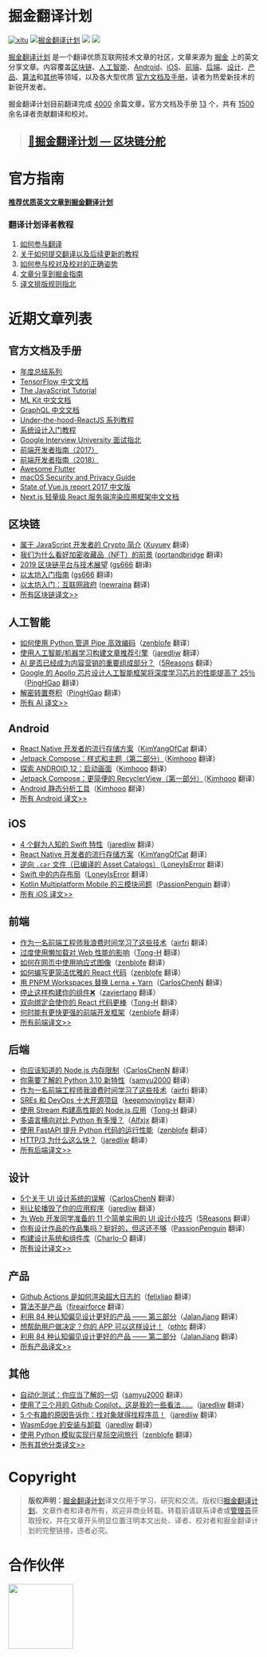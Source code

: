 # 掘金翻译计划

[![xitu](https://camo.githubusercontent.com/c9c9db0a39b56738a62332f0791d58b1522fdf82/68747470733a2f2f7261776769742e636f6d2f616c65656e34322f6261646765732f6d61737465722f7372632f786974752e737667)](https://github.com/xitu/gold-miner)
[![掘金翻译计划](https://rawgit.com/aleen42/badges/master/src/juejin_translation.svg)](https://github.com/xitu/gold-miner/)
[![](https://img.shields.io/badge/weibo-%E6%8E%98%E9%87%91%E7%BF%BB%E8%AF%91%E8%AE%A1%E5%88%92-brightgreen.svg)](http://weibo.com/juejinfanyi)
[![](https://img.shields.io/badge/%E7%9F%A5%E4%B9%8E%E4%B8%93%E6%A0%8F-%E6%8E%98%E9%87%91%E7%BF%BB%E8%AF%91%E8%AE%A1%E5%88%92-blue.svg)](https://zhuanlan.zhihu.com/juejinfanyi)

[掘金翻译计划](https://juejin.im/tag/%E6%8E%98%E9%87%91%E7%BF%BB%E8%AF%91%E8%AE%A1%E5%88%92) 是一个翻译优质互联网技术文章的社区，文章来源为 [掘金](https://juejin.im) 上的英文分享文章。内容覆盖[区块链](#区块链)、[人工智能](#ai--deep-learning--machine-learning)、[Android](#android)、[iOS](#ios)、[前端](#前端)、[后端](#后端)、[设计](#设计)、[产品](#产品)、[算法](https://github.com/xitu/gold-miner/blob/master/algorithm.md)和[其他](#其他)等领域，以及各大型优质 [官方文档及手册](#官方文档及手册)，读者为热爱新技术的新锐开发者。

掘金翻译计划目前翻译完成 [4000](#近期文章列表) 余篇文章，官方文档及手册 [13](#官方文档及手册) 个，共有 [1500](https://github.com/xitu/gold-miner/wiki/%E8%AF%91%E8%80%85%E7%A7%AF%E5%88%86%E8%A1%A8) 余名译者贡献翻译和校对。

> ## [🥇掘金翻译计划 — 区块链分舵](https://github.com/xitu/blockchain-miner)

# 官方指南

[**推荐优质英文文章到掘金翻译计划**](https://github.com/xitu/gold-miner/issues/new/choose)

<!--
https://github.com/xitu/gold-miner/issues/new?title=推荐优秀英文文章&body=-%20原文链接：推荐文章前%20Google%20一下，尽量保证本文未被翻译%0A-%20简要介绍：介绍一下好不好啦，毕竟小编也看不太懂哎_(:з」∠)_)
-->

### 翻译计划译者教程

1. [如何参与翻译](https://github.com/xitu/gold-miner/wiki/%E5%A6%82%E4%BD%95%E5%8F%82%E4%B8%8E%E7%BF%BB%E8%AF%91)
2. [关于如何提交翻译以及后续更新的教程](https://github.com/xitu/gold-miner/wiki/%E5%85%B3%E4%BA%8E%E5%A6%82%E4%BD%95%E6%8F%90%E4%BA%A4%E7%BF%BB%E8%AF%91%E4%BB%A5%E5%8F%8A%E5%90%8E%E7%BB%AD%E6%9B%B4%E6%96%B0%E7%9A%84%E6%95%99%E7%A8%8B)
3. [如何参与校对及校对的正确姿势](https://github.com/xitu/gold-miner/wiki/%E5%8F%82%E4%B8%8E%E6%A0%A1%E5%AF%B9%E7%9A%84%E6%AD%A3%E7%A1%AE%E5%A7%BF%E5%8A%BF)
4. [文章分享到掘金指南](https://github.com/xitu/gold-miner/wiki/%E5%88%86%E4%BA%AB%E5%88%B0%E6%8E%98%E9%87%91%E6%8C%87%E5%8D%97)
5. [译文排版规则指北](https://github.com/xitu/gold-miner/wiki/%E8%AF%91%E6%96%87%E6%8E%92%E7%89%88%E8%A7%84%E5%88%99%E6%8C%87%E5%8C%97)


# 近期文章列表

## 官方文档及手册

* [年度总结系列](https://github.com/xitu/Annual-Survey)
* [TensorFlow 中文文档](https://github.com/xitu/tensorflow-docs)
* [The JavaScript Tutorial](https://github.com/xitu/javascript-tutorial-zh)
* [ML Kit 中文文档](https://github.com/Quorafind/MLkit-CN)
* [GraphQL 中文文档](https://github.com/xitu/graphql.github.io)
* [Under-the-hood-ReactJS 系列教程](https://github.com/xitu/Under-the-hood-ReactJS)
* [系统设计入门教程](https://github.com/xitu/system-design-primer)
* [Google Interview University 面试指北](https://github.com/xitu/google-interview-university)
* [前端开发者指南（2017）](https://github.com/xitu/front-end-handbook-2017)
* [前端开发者指南（2018）](https://github.com/xitu/front-end-handbook-2018)
* [Awesome Flutter](https://github.com/xitu/awesome-flutter)
* [macOS Security and Privacy Guide](https://github.com/xitu/macOS-Security-and-Privacy-Guide)
* [State of Vue.js report 2017 中文版](https://github.com/xitu/gold-miner/blob/master/TODO/state-of-vue-report-2017.md)
* [Next.js 轻量级 React 服务端渲染应用框架中文文档](http://nextjs.frontendx.cn/)

## 区块链

* [属于 JavaScript 开发者的 Crypto 简介](https://juejin.im/post/5ce0c39a51882525f07ef0fa) ([Xuyuey](https://github.com/Xuyuey) 翻译)
* [我们为什么看好加密收藏品（NFT）的前景](https://juejin.im/post/5cb87819518825329e7ea61e) ([portandbridge](https://github.com/portandbridge) 翻译)
* [2019 区块链平台与技术展望](https://juejin.im/post/5c613e6e6fb9a049e4132ba5) ([gs666](https://github.com/gs666) 翻译)
* [以太坊入门指南](https://juejin.im/post/5c1080fbe51d452b307969a3) ([gs666](https://github.com/gs666) 翻译)
* [以太坊入门：互联网政府](https://juejin.im/post/5c03c68851882551236eaa82) ([newraina](https://github.com/newraina) 翻译)
* [所有区块链译文>>](https://github.com/xitu/gold-miner/blob/master/blockchain.md)

## 人工智能

* [如何使用 Python 管道 Pipe 高效编码](https://juejin.cn/post/7051051681357758494)（[zenblofe](https://github.com/zenblofe) 翻译）
* [使用人工智能/机器学习构建文章推荐引擎](https://juejin.cn/post/7001479252163952670)（[jaredliw](https://github.com/jaredliw) 翻译）
* [AI 是否已经成为内容营销的重要组成部分？](https://juejin.cn/post/6964280632801394724)（[5Reasons](https://github.com/5Reasons) 翻译）
* [Google 的 Apollo 芯片设计人工智能框架将深度学习芯片的性能提高了 25％](https://juejin.cn/post/6952819856429285407)（[PingHGao](https://github.com/PingHGao) 翻译）
* [解密转置卷积](https://juejin.cn/post/6954678998123151390)（[PingHGao](https://github.com/PingHGao) 翻译）
* [所有 AI 译文>>](https://github.com/xitu/gold-miner/blob/master/AI.md)

## Android

* [React Native 开发者的流行存储方案](https://juejin.cn/post/7008020729832669191)（[KimYangOfCat](https://github.com/KimYangOfCat) 翻译）
* [Jetpack Compose：样式和主题（第二部分）](https://juejin.cn/post/6995419287435345934)（[Kimhooo](https://github.com/Kimhooo) 翻译）
* [探索 ANDROID 12：启动画面](https://juejin.cn/post/6983942336824737822)（[Kimhooo](https://github.com/Kimhooo) 翻译）
* [Jetpack Compose：更简便的 RecyclerView（第一部分）](https://juejin.cn/post/6970858140824764424)（[Kimhooo](https://github.com/Kimhooo) 翻译）
* [Android 静态分析工具](https://juejin.cn/post/6967219488341098510)（[Kimhooo](https://github.com/Kimhooo) 翻译）
* [所有 Android 译文>>](https://github.com/xitu/gold-miner/blob/master/android.md)

## iOS

* [4 个鲜为人知的 Swift 特性](https://juejin.cn/post/7069326429397205005)（[jaredliw](https://github.com/jaredliw) 翻译）
* [React Native 开发者的流行存储方案](https://juejin.cn/post/7008020729832669191)（[KimYangOfCat](https://github.com/KimYangOfCat) 翻译）
* [逆向 `.car` 文件（已编译的 Asset Catalogs）](https://juejin.cn/post/7002491722550919198)（[LoneyIsError](https://github.com/LoneyIsError) 翻译）
* [Swift 中的内存布局](https://juejin.cn/post/6986520506002472973)（[LoneyIsError](https://github.com/LoneyIsError) 翻译）
* [Kotlin Multiplatform Mobile 的三模块问题](https://juejin.cn/post/6973566787799498782)（[PassionPenguin](https://github.com/PassionPenguin) 翻译）
* [所有 iOS 译文>>](https://github.com/xitu/gold-miner/blob/master/ios.md)

## 前端

* [作为一名前端工程师我浪费时间学习了这些技术](https://juejin.cn/post/7086019601372282888)（[airfri](https://github.com/airfri) 翻译）
* [过度使用懒加载对 Web 性能的影响](https://juejin.cn/post/7074759905197948935)（[Tong-H](https://github.com/Tong-H) 翻译）
* [如何在网页中使用响应式图像](https://juejin.cn/post/7074199947477778439)（[zenblofe](https://github.com/zenblofe) 翻译）
* [如何编写更简洁优雅的 React 代码](https://juejin.cn/post/7070479272380465166)（[zenblofe](https://github.com/zenblofe) 翻译）
* [用 PNPM Workspaces 替换 Lerna + Yarn](https://juejin.cn/post/7071992448511279141)（[CarlosChenN](https://github.com/CarlosChenN) 翻译）
* [停止这样构建你的组件❌](https://juejin.cn/post/7085634227177259022)（[zaviertang](https://github.com/zaviertang) 翻译）
* [双向绑定会使你的 React 代码更棒](https://juejin.cn/post/7064371133243457544)（[Tong-H](https://github.com/Tong-H) 翻译）
* [何时能有更快更强的前端开发框架](https://juejin.cn/post/7057126478600732708)（[zenblofe](https://github.com/zenblofe) 翻译）
* [所有前端译文>>](https://github.com/xitu/gold-miner/blob/master/front-end.md)

## 后端

* [你应该知道的 Node.js 内存限制](https://juejin.cn/post/7087578623393136670)（[CarlosChenN](https://github.com/CarlosChenN) 翻译）
* [你需要了解的 Python 3.10 新特性](https://juejin.cn/post/7089649375692980231)（[samyu2000](https://github.com/samyu2000) 翻译）
* [作为一名前端工程师我浪费时间学习了这些技术](https://juejin.cn/post/7086019601372282888)（[airfri](https://github.com/airfri) 翻译）
* [SREs 和 DevOps 十大开源项目](https://juejin.cn/post/7089270839475978253)（[keepmovingljzy](https://github.com/keepmovingljzy) 翻译）
* [使用 Stream 构建高性能的 Node.js 应用](https://juejin.cn/post/7078964784980295694)（[Tong-H](https://github.com/Tong-H) 翻译）
* [多语言横向对比 Python 有多慢？](https://juejin.cn/post/7073001978929872927)（[Alfxjx](https://github.com/Alfxjx) 翻译）
* [使用 FastAPI 提升 Python 代码的运行性能](https://juejin.cn/post/7068865005436796958)（[zenblofe](https://github.com/zenblofe) 翻译）
* [HTTP/3 为什么这么快？](https://juejin.cn/post/7055178022445383694)（[jaredliw](https://github.com/jaredliw) 翻译）
* [所有后端译文>>](https://github.com/xitu/gold-miner/blob/master/backend.md)

## 设计

* [5个关于 UI 设计系统的误解](https://juejin.cn/post/7086291006286462990)（[CarlosChenN](https://github.com/CarlosChenN) 翻译）
* [别让轮播毁了你的应用程序](https://juejin.cn/post/7003637296050225189)（[jaredliw](https://github.com/jaredliw) 翻译）
* [为 Web 开发同学准备的 11 个简单实用的 UI 设计小技巧](https://juejin.cn/post/6960922956876742669)（[5Reasons](https://github.com/5Reasons) 翻译）
* [你有设计作品的作品集吗？挺好的，但这还不够](https://juejin.cn/post/6934328263011467277)（[PassionPenguin](https://github.com/PassionPenguin) 翻译）
* [构建设计系统和组件库](https://juejin.cn/post/6924152501805678606)（[Charlo-O](https://github.com/Charlo-O) 翻译）
* [所有设计译文>>](https://github.com/xitu/gold-miner/blob/master/design.md)

## 产品

* [Github Actions 是如何渲染超大日志的](https://juejin.cn/post/6966082485226569759)（[felixliao](https://github.com/felixliao) 翻译）
* [算法不是产品](https://juejin.im/post/5e398e806fb9a07cb52bb462)（[fireairforce](https://github.com/fireairforce) 翻译）
* [利用 84 种认知偏见设计更好的产品 —— 第三部分](https://juejin.im/post/5d568c9ce51d453bc64801cd)（[JalanJiang](https://github.com/JalanJiang) 翻译）
* [想帮助用户做决定？你的 APP 可以这样设计！](https://juejin.im/post/5a7194986fb9a01c9f5bbbb2)（[pthtc](https://github.com/pthtc) 翻译）
* [利用 84 种认知偏见设计更好的产品 —— 第二部分](https://juejin.im/post/5d37e1816fb9a07ee1696a4e)（[JalanJiang](https://github.com/JalanJiang) 翻译）
* [所有产品译文>>](https://github.com/xitu/gold-miner/blob/master/product.md)

## 其他

* [自动化测试：你应当了解的一切](https://juejin.cn/post/7084071159821500447)（[samyu2000](https://github.com/samyu2000) 翻译）
* [使用了三个月的 Github Copilot，这是我的一些看法……](https://juejin.cn/post/7067817036738461732)（[jaredliw](https://github.com/jaredliw) 翻译）
* [5 个有趣的原因告诉你：找对象就得找程序员！](https://juejin.cn/post/7053326045352558599)（[jaredliw](https://github.com/jaredliw) 翻译）
* [WasmEdge 的安装与卸载](https://github.com/xitu/gold-miner/blob/master/article/2022/Install-and-uninstall-WasmEdge.md)（[jaredliw](https://github.com/jaredliw) 翻译）
* [使用 Python 模拟实现行星际空间旅行](https://juejin.cn/post/7047685861365776414)（[zenblofe](https://github.com/zenblofe) 翻译）
* [所有其他分类译文>>](https://github.com/xitu/gold-miner/blob/master/others.md)

# Copyright

> **版权声明：**[掘金翻译计划](https://github.com/xitu/gold-miner)译文仅用于学习、研究和交流。版权归[掘金翻译计划](https://github.com/xitu/gold-miner/)、文章作者和译者所有，欢迎非商业转载。转载前请联系译者或[管理员](https://user-images.githubusercontent.com/8282645/118856035-10a49d80-b909-11eb-8561-00a5a16bd58a.png)获取授权，并在文章开头明显位置注明本文出处、译者、校对者和掘金翻译计划的完整链接，违者必究。

# 合作伙伴

<a href="http://www.ituring.com.cn/" target="_blank"><img src="https://i.loli.net/2018/03/21/5ab1c8723d6de.jpg" width="130px;"/></a>

